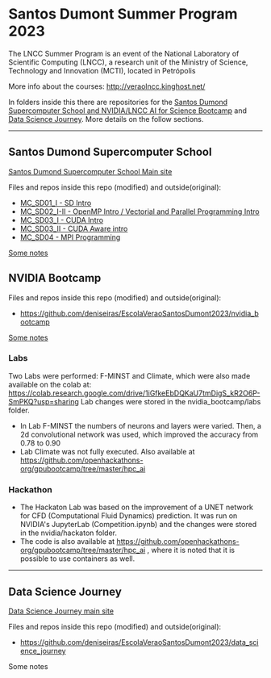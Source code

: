 # Santos Dumont Summer Program 2023

The LNCC Summer Program is an event of the National Laboratory of Scientific Computing (LNCC), a research unit of the Ministry of Science, Technology and Innovation (MCTI), located in Petrópolis

More info about the courses:
http://veraolncc.kinghost.net/

In folders inside this there are repositories for the [Santos Dumond Supercomputer School and NVIDIA/LNCC AI for Science Bootcamp](http://veraolncc.kinghost.net/EscolaSDumont.php) and [Data Science Journey](http://veraolncc.kinghost.net/JornadaCienciaDados.php). More details on the follow sections.

---
## Santos Dumond Supercomputer School
[Santos Dumond Supercomputer School Main site](http://veraolncc.kinghost.net/EscolaSDumont.php)

Files and repos inside this repo (modified) and outside(original):

- [MC_SD01_I - SD Intro](https://github.com/robertopsouto/ESD2023/tree/main/MC-SD01-I)
- [MC_SD02_I-II - OpenMP Intro / Vectorial and Parallel Programming Intro ](https://github.com/deniseiras/EscolaVeraoSantosDumont2023/tree/main/sd_supercomputer_school/MC_SD02-I-II/code)
- [MC_SD03_I - CUDA Intro](https://github.com/robertopsouto/ESD2023/tree/main/MC-SD03-I)
- [MC_SD03_II - CUDA Aware intro](https://github.com/muriloboratto/MC-SD03-II)
- [MC_SD04 - MPI Programming](https://github.com/gpsilva2003/mpi)

[Some notes](https://github.com/deniseiras/EscolaVeraoSantosDumont2023/blob/main/sd_supercomputer_school/README.md)

## NVIDIA Bootcamp

Files and repos inside this repo (modified) and outside(original):
- https://github.com/deniseiras/EscolaVeraoSantosDumont2023/nvidia_bootcamp

[Some notes](https://github.com/deniseiras/EscolaVeraoSantosDumont2023/blob/main/nvidia_bootcamp/README.md)
### Labs

Two Labs were performed: F-MINST and Climate, which were also made available on the colab at:
https://colab.research.google.com/drive/1iGfkeEbDQKaU7tmDigS_kR2O6P-SmPKQ?usp=sharing
Lab changes were stored in the nvidia_bootcamp/labs folder.
- In Lab F-MINST the numbers of neurons and layers were varied. Then, a 2d convolutional network was used, which improved the accuracy from 0.78 to 0.90
- Lab Climate was not fully executed. Also available at
https://github.com/openhackathons-org/gpubootcamp/tree/master/hpc_ai

### Hackathon
- The Hackaton Lab was based on the improvement of a UNET network for CFD (Computational Fluid Dynamics) prediction. It was run on NVIDIA's JupyterLab (Competition.ipynb) and the changes were stored in the nvidia/hackaton folder.
- The code is also available at https://github.com/openhackathons-org/gpubootcamp/tree/master/hpc_ai , where it is noted that it is possible to use containers as well.


---
## Data Science Journey
[Data Science Journey main site](http://veraolncc.kinghost.net/JornadaCienciaDados.php)

Files and repos inside this repo (modified) and outside(original):
- https://github.com/deniseiras/EscolaVeraoSantosDumont2023/data_science_journey

Some notes

